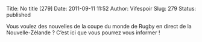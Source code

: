 Title: No title [279]
Date: 2011-09-11 11:52
Author: Vifespoir
Slug: 279
Status: published

Vous voulez des nouvelles de la coupe du monde de Rugby en direct de la
Nouvelle-Zélande ? C’est ici que vous pourrez vous informer !
